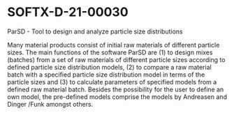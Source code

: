 # SOFTX-D-21-00030
ParSD - Tool to design and analyze particle size distributions

Many material products consist of initial raw materials of different particle sizes. The
main functions of the software ParSD are (1) to design mixes (batches) from a set of
raw materials of different particle sizes according to defined particle size distribution
models, (2) to compare a raw material batch with a specified particle size distribution
model in terms of the particle sizes and (3) to calculate parameters of specified models
from a defined raw material batch. Besides the possibility for the user to define an own
model, the pre-defined models comprise the models by Andreasen and Dinger /Funk
amongst others.
